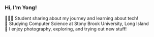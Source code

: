 <!-- **YongQM10/YongQM10** is a ✨ _special_ ✨ repository because its `README.md` (this file) appears on your GitHub profile. -->

<!--
Here are some ideas to get you started:
- 🔭 I’m currently working on ...
- 🌱 I’m currently learning ...
- 👯 I’m looking to collaborate on ...
- 🤔 I’m looking for help with ...
- 💬 Ask me about ...
- 📫 How to reach me: 
- 😄 Pronouns: ...
- ⚡ Fun fact: ...
- 🎨 I enjoy ...
-->

<!-- My simple story introduction -->

### Hi, I'm Yong!

👨🏻‍💻 Student sharing about my journey and learning about tech!<br/>
🌱 Studying Computer Science at Stony Brook University, Long Island<br/>
🎨 I enjoy photography, exploring, and trying out new stuff!

